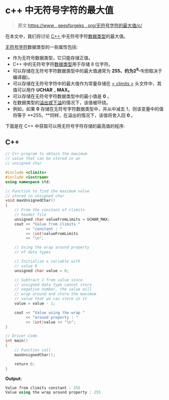 # c++ 中无符号字符的最大值

> 原文:[https://www . geesforgeks . org/无符号字符的最大值/c/](https://www.geeksforgeeks.org/maximum-value-of-unsigned-char-in-c/)

在本文中，我们将讨论 [C++ ](https://www.geeksforgeeks.org/c-plus-plus/) 中无符号字符[数据类型](https://www.geeksforgeeks.org/c-data-types/)的最大值。

[无符号字符](https://www.geeksforgeeks.org/unsigned-char-in-c-with-examples/)数据类型的一些属性包括:

*   作为无符号数据类型，它只能存储正值。
*   C++ 中的无符号字符[数据类型](https://www.geeksforgeeks.org/c-data-types/)用于存储 8 位字符。
*   可以存储在无符号字符数据类型中的最大值通常为 **255、**约为**2<sup>8</sup>–1**(但取决于编译器)。
*   可以存储在无符号字符中的最大值作为常量存储在 [< climits >](https://www.geeksforgeeks.org/climits-limits-h-cc/) 头文件中，其值可以用作 **UCHAR** _ **MAX。**
*   可以存储在无符号字符数据类型中的最小值是 **0** 。
*   在数据类型的[溢出或下溢](https://www.geeksforgeeks.org/check-for-integer-overflow/)的情况下，该值被环绕。
*   例如，如果 **0** 存储在无符号字符数据类型中，并从中减去 1，则该变量中的值将等于 **255。**同样，在溢出的情况下，该值将舍入回 **0** 。

下面是在 C++ 中获取可以用无符号字符存储的最高值的程序:

## C++

```cpp
// C++ program to obtain the maximum
// value that can be stored in an
// unsigned char

#include <climits>
#include <iostream>
using namespace std;

// Function to find the maximum value
// stored in unsigned char
void maxUnsignedChar()
{
    // From the constant of climits
    // header file
    unsigned char valueFromLimits = UCHAR_MAX;
    cout << "Value from climits "
         << "constant : "
         << (int)valueFromLimits
         << "\n";

    // Using the wrap around property
    // of data types

    // Initialize a variable with
    // value 0
    unsigned char value = 0;

    // Subtract 1 from value since
    // unsigned data type cannot store
    // negative number, the value will
    // wrap around and store the maximum
    // value that we can store in it
    value = value - 1;

    cout << "Value using the wrap "
         << "around property : "
         << (int)value << "\n";
}

// Driver Code
int main()
{
    // Function call
    maxUnsignedChar();

    return 0;
}
```

**Output:**

```cpp
Value from climits constant : 255
Value using the wrap around property : 255

```